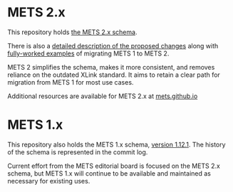 # METS 2.x

This repository holds [the METS 2.x schema](https://github.com/mets/METS-schema/blob/main/v2/mets.xsd).

There is also a [detailed description of the proposed changes](https://github.com/mets/METS-schema/blob/main/METS2.md) along with [fully-worked examples](https://github.com/mets/METS-schema/tree/main/v2/examples) of migrating METS 1 to METS 2.

METS 2 simplifies the schema, makes it more consistent, and removes reliance on the outdated XLink standard. It aims to retain a clear path for migration from METS 1 for most use cases.

Additional resources are available for METS 2.x at [mets.github.io](https://mets.github.io/)

# METS 1.x

This repository also holds the METS 1.x schema, [version 1.12.1](https://github.com/mets/METS-schema/blob/main/mets.xsd). The history of the schema is represented in the commit log.

Current effort from the METS editorial board is focused on the METS 2.x schema, but METS 1.x will continue to be available and maintained as necessary for existing uses.
